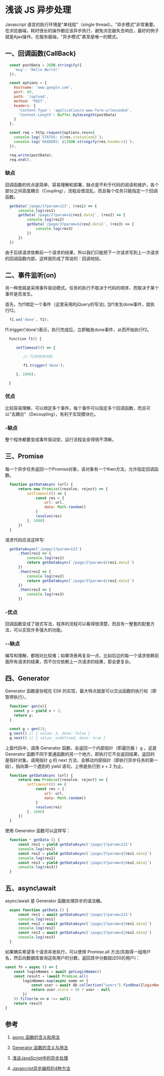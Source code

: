 # 浅谈 JS 异步处理

Javascript 语言的执行环境是"单线程"（single thread）。"异步模式"非常重要。在浏览器端，耗时很长的操作都应该异步执行，避免浏览器失去响应，最好的例子就是Ajax操作。在服务器端，"异步模式"甚至是唯一的模式。

## 一、回调函数(CallBack)

``` javascript
  const postData = JSON.stringify({
    'msg': 'Hello World!'
  });

  const options = {
    hostname: 'www.google.com',
    port: 80,
    path: '/upload',
    method: 'POST',
    headers: {
      'Content-Type': 'application/x-www-form-urlencoded',
      'Content-Length': Buffer.byteLength(postData)
    }
  };

  const req = http.request(options,res=>{
    console.log(`STATUS: ${res.statusCode}`);
    console.log(`HEADERS: ${JSON.stringify(res.headers)}`);
  });

  req.write(postData);
  req.end();
```

### 缺点

回调函数的优点是简单、容易理解和部署，缺点是不利于代码的阅读和维护，各个部分之间高度耦合（Coupling），流程会很混乱，而且每个任务只能指定一个回调函数。

``` javascript
  getData('/page/1?param=123', (res1) => {
      console.log(res1)
      getData(`/page/2?param=${res1.data}`, (res2) => {
          console.log(res2)
          getData(`/page/3?param=${res2.data}`, (res3) => {
              console.log(res3)
          })
      })
  })

```

由于后续请求依赖前一个请求的结果，所以我们只能把下一次请求写到上一次请求的回调函数内部，这样就形成了常说的：回调地狱。

## 二、事件监听(on)

另一种思路是采用事件驱动模式。任务的执行不取决于代码的顺序，而取决于某个事件是否发生。

首先，为f1绑定一个事件（这里采用的jQuery的写法), 当f1发生done事件，就执行f2。

``` javascript
  f1.on('done', f2);
```

f1.trigger('done')表示，执行完成后，立即触发done事件，从而开始执行f2。

``` javascript
　function f1() {

　　　setTimeout(() => {

　　　　　// f1的任务代码

　　　　　f1.trigger('done');

　　　}, 1000);

　}
```

### 优点

比较容易理解，可以绑定多个事件，每个事件可以指定多个回调函数，而且可以"去耦合"（Decoupling），有利于实现模块化。

### -缺点

整个程序都要变成事件驱动型，运行流程会变得很不清晰。

## 三、Promise

每一个异步任务返回一个Promise对象，该对象有一个then方法，允许指定回调函数。

``` javascript
  function getDataAsync (url) {
      return new Promise((resolve, reject) => {
          setTimeout(() => {
              const res = {
                  url: url,
                  data: Math.random()
              }
              resolve(res)
          }, 1000)
      })
  }

```

请求代码应该这样写:

``` javascript
  getDataAsync('/page/1?param=123')
      .then(res1 => {
          console.log(res1)
          return getDataAsync(`/page/2?param=${res1.data}`)
      })
      .then(res2 => {
          console.log(res2)
          return getDataAsync(`/page/3?param=${res2.data}`)
      })
      .then(res3 => {
          console.log(res3)
      })
```

### -优点

回调函数变成了链式写法，程序的流程可以看得很清楚，而且有一整套的配套方法，可以实现许多强大的功能。

### --缺点

编写和理解，都相对比较难；如果场景再复杂一点，比如后边的每一个请求依赖前面所有请求的结果，而不仅仅依赖上一次请求的结果，那会更复杂。

## 四、Generator

Generator 函数是协程在 ES6 的实现，最大特点就是可以交出函数的执行权（即暂停执行）。

``` javascript
  function* gen(x){
    const y = yield x + 2;
    return y;
  }

  const g = gen(1);
  g.next() // { value: 3, done: false }
  g.next() // { value: undefined, done: true }

```

上面代码中，调用 Generator 函数，会返回一个内部指针（即遍历器 ）g 。这是 Generator 函数不同于普通函数的另一个地方，即执行它不会返回结果，返回的是指针对象。调用指针 g 的 next 方法，会移动内部指针（即执行异步任务的第一段），指向第一个遇到的 yield 语句，上例是执行到 x + 2 为止。

``` javascript
  function getDataAsync (url) {
      return new Promise((resolve, reject) => {
          setTimeout(() => {
              const res = {
                  url: url,
                  data: Math.random()
              }
              resolve(res)
          }, 1000)
      })
  }
```

使用 Generator 函数可以这样写：

``` javascript
  function * getData () {
      const res1 = yield getDataAsync('/page/1?param=123')
      console.log(res1)
      const res2 = yield getDataAsync(`/page/2?param=${res1.data}`)
      console.log(res2)
      const res3 = yield getDataAsync(`/page/2?param=${res2.data}`)
      console.log(res3))
  }
```

## 五、async\await

async/await 是 Generator 函数处理异步的语法糖。

``` javascript
  async function getData () {
      const res1 = await getDataAsync('/page/1?param=123')
      console.log(res1)
      const res2 = await getDataAsync(`/page/2?param=${res1.data}`)
      console.log(res2)
      const res3 = await getDataAsync(`/page/2?param=${res2.data}`)
      console.log(res3)
  }
```

如果确实希望多个请求并发执行，可以使用 Promise.all 方法(先取得一组用户名，然后向数据库查询这些用户的分数，返回其中分数超过50的用户)：

``` javascript
const fn = async () => {
    const loginNames = await getLoginNames()
    const result = (await Promise.all(
        loginNames.map(async name => {
            const user = await db.collection("users").findOne({loginName: name})
            return user.score > 50 ? user : null
        })
    )).filter(m => m !== null)
    return result
}
```

## 参考

1. [async 函数的含义和用法](http://www.ruanyifeng.com/blog/2015/05/async.html)

2. [Generator 函数的含义与用法](http://www.ruanyifeng.com/blog/2015/04/generator.html)

3. [浅谈JavaScript中的异步处理](http://blog.poetries.top/2017/08/27/js_cb_promise_generator_async/)

4. [Javascript异步编程的4种方法](http://www.ruanyifeng.com/blog/2012/12/asynchronous%EF%BC%BFjavascript.html)